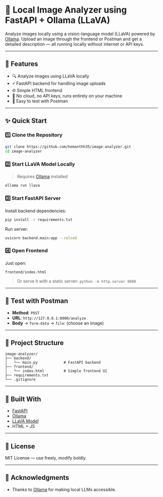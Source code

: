 # 🧠 Local Image Analyzer using FastAPI + Ollama (LLaVA)

Analyze images locally using a vision-language model (LLaVA) powered by [Ollama](https://ollama.com/). Upload an image through the frontend or Postman and get a detailed description — all running locally without internet or API keys.

---

## 📸 Features

* 🔍 Analyze images using LLaVA locally
* ⚡ FastAPI backend for handling image uploads
* 🌐 Simple HTML frontend
* 𞳁 No cloud, no API keys, runs entirely on your machine
* 🧪 Easy to test with Postman

---

## ✨ Quick Start

### 1️⃣ Clone the Repository

```bash
git clone https://github.com/hemanthh35/image-analyzer.git
cd image-analyzer
```

### 2️⃣ Start LLaVA Model Locally

> Requires [Ollama](https://ollama.com/) installed

```bash
ollama run llava
```

### 3️⃣ Start FastAPI Server

Install backend dependencies:

```bash
pip install -r requirements.txt
```

Run server:

```bash
uvicorn backend.main:app --reload
```

### 4️⃣ Open Frontend

Just open:

```text
frontend/index.html
```

> Or serve it with a static server:
> `python -m http.server 8080`

---

## 🦪 Test with Postman

* **Method**: `POST`
* **URL**: `http://127.0.0.1:8000/analyze`
* **Body** → `form-data` → `file`: (choose an image)

---

## 📁 Project Structure

```
image-analyzer/
├── backend/
│   └── main.py            # FastAPI backend
├── frontend/
│   └── index.html         # Simple frontend UI
├── requirements.txt
└── .gitignore
```

---

## 🧰 Built With

* [FastAPI](https://fastapi.tiangolo.com/)
* [Ollama](https://ollama.com/)
* [LLaVA Model](https://llava-vl.github.io/)
* HTML + JS

---

## 📜 License

MIT License — use freely, modify boldly.

---

## 🙌 Acknowledgments

* Thanks to [Ollama](https://ollama.com/) for making local LLMs accessible.
